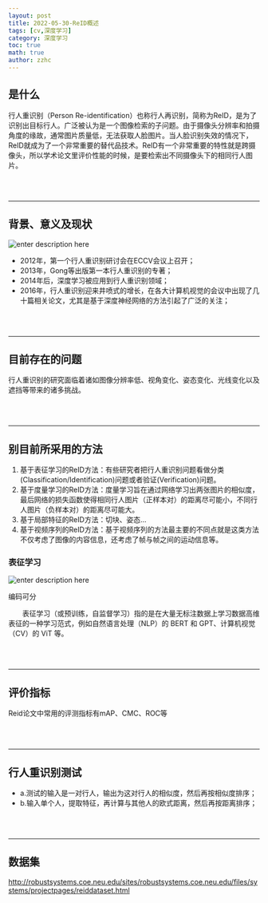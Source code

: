 ```yaml
---
layout: post
title: 2022-05-30-ReID概述
tags: [cv,深度学习]
category: 深度学习
toc: true
math: true
author: zzhc
---
```



## 是什么

行人重识别（Person Re-identification）也称行人再识别，简称为ReID，是为了识别出目标行人。广泛被认为是一个图像检索的子问题。由于摄像头分辨率和拍摄角度的缘故，通常图片质量低，无法获取人脸图片。当人脸识别失效的情况下，ReID就成为了一个非常重要的替代品技术。ReID有一个非常重要的特性就是跨摄像头，所以学术论文里评价性能的时候，是要检索出不同摄像头下的相同行人图片。

<br>
<br>

***

## 背景、意义及现状

![enter description here](http://img.zzhc321.xyz/blog/1653875749585.png)

 - 2012年，第一个行人重识别研讨会在ECCV会议上召开；
 - 2013年，Gong等出版第一本行人重识别的专著；
 - 2014年后，深度学习被应用到行人重识别领域；
 - 2016年，行人重识别迎来井喷式的增长，在各大计算机视觉的会议中出现了几十篇相关论文，尤其是基于深度神经网络的方法引起了广泛的关注；


<br>
<br>

***

## 目前存在的问题

行人重识别的研究面临着诸如图像分辨率低、视角变化、姿态变化、光线变化以及遮挡等带来的诸多挑战。


<br>
<br>

***

## 别目前所采用的方法

 1. 基于表征学习的ReID方法：有些研究者把行人重识别问题看做分类(Classification/Identification)问题或者验证(Verification)问题。
 2. 基于度量学习的ReID方法：度量学习旨在通过网络学习出两张图片的相似度，最后网络的损失函数使得相同行人图片（正样本对）的距离尽可能小，不同行人图片（负样本对）的距离尽可能大。
 3. 基于局部特征的ReID方法：切块、姿态...
 4. 基于视频序列的ReID方法：基于视频序列的方法最主要的不同点就是这类方法不仅考虑了图像的内容信息，还考虑了帧与帧之间的运动信息等。


### 表征学习
![enter description here](http://img.zzhc321.xyz/blog/1653878844031.png)

编码可分

&emsp;&emsp;表征学习（或预训练，自监督学习）指的是在大量无标注数据上学习数据高维表征的一种学习范式，例如自然语言处理（NLP）的 BERT 和 GPT、计算机视觉（CV）的 ViT 等。


<br>
<br>

***

## 评价指标


Reid论文中常用的评测指标有mAP、CMC、ROC等



<br>
<br>

***

## 行人重识别测试

 - a.测试的输入是一对行人，输出为这对行人的相似度，然后再按相似度排序；
 - b.输入单个人，提取特征，再计算与其他人的欧式距离，然后再按距离排序；




<br>
<br>

***

## 数据集

http://robustsystems.coe.neu.edu/sites/robustsystems.coe.neu.edu/files/systems/projectpages/reiddataset.html